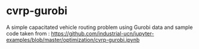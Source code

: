 # cvrp-gurobi

A simple capacitated vehicle routing problem using Gurobi data and sample code taken from : https://github.com/industrial-ucn/jupyter-examples/blob/master/optimization/cvrp-gurobi.ipynb
